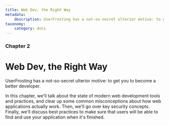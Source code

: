 ```yaml
---
title: Web Dev, the Right Way
metadata:
    description: UserFrosting has a not-so-secret ulterior motive: to get you to become a better developer. 
taxonomy:
    category: docs
---
```


### Chapter 2

# Web Dev, the Right Way

UserFrosting has a not-so-secret ulterior motive: to get you to become a better developer. 

In this chapter, we'll talk about the state of modern web development tools and practices, and clear up some common misconceptions about how web applications actually work.  Then, we'll go over key security concepts. Finally, we'll discuss best practices to make sure that users will be able to find and use your application when it's finished.

